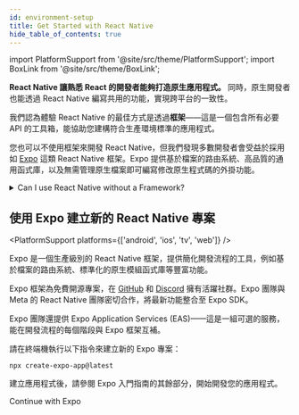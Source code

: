 ```yaml
---
id: environment-setup
title: Get Started with React Native
hide_table_of_contents: true
---
```


import PlatformSupport from '@site/src/theme/PlatformSupport';
import BoxLink from '@site/src/theme/BoxLink';

**React Native 讓熟悉 React 的開發者能夠打造原生應用程式。** 同時，原生開發者也能透過 React Native 編寫共用的功能，實現跨平台的一致性。

我們認為體驗 React Native 的最佳方式是透過**框架**——這是一個包含所有必要 API 的工具箱，能協助您建構符合生產環境標準的應用程式。

您也可以不使用框架來開發 React Native，但我們發現多數開發者會受益於採用如 [Expo](https://expo.dev) 這類 React Native 框架。Expo 提供基於檔案的路由系統、高品質的通用函式庫，以及無需管理原生檔案即可編寫修改原生程式碼的外掛功能。

<details>
<summary>Can I use React Native without a Framework?</summary>

Yes. You can use React Native without a Framework. **However, if you’re building a new app with React Native, we recommend using a Framework.**

In short, you’ll be able to spend time writing your app instead of writing an entire Framework yourself in addition to your app.

The React Native community has spent years refining approaches to navigation, accessing native APIs, dealing with native dependencies, and more. Most apps need these core features. A React Native Framework provides them from the start of your app.

Without a Framework, you’ll either have to write your own solutions to implement core features, or you’ll have to piece together a collection of pre-existing libraries to create a skeleton of a Framework. This takes real work, both when starting your app, then later when maintaining it.

If your app has unusual constraints that are not served well by a Framework, or you prefer to solve these problems yourself, you can make a React Native app without a Framework using Android Studio, Xcode. If you’re interested in this path, learn how to [set up your environment](set-up-your-environment) and how to [get started without a framework](getting-started-without-a-framework).

</details>

## 使用 Expo 建立新的 React Native 專案

<PlatformSupport platforms={['android', 'ios', 'tv', 'web']} />

Expo 是一個生產級別的 React Native 框架，提供簡化開發流程的工具，例如基於檔案的路由系統、標準化的原生模組函式庫等豐富功能。

Expo 框架為免費開源專案，在 [GitHub](https://github.com/expo) 和 [Discord](https://chat.expo.dev) 擁有活躍社群。Expo 團隊與 Meta 的 React Native 團隊密切合作，將最新功能整合至 Expo SDK。

Expo 團隊還提供 Expo Application Services (EAS)——這是一組可選的服務，能在開發流程的每個階段與 Expo 框架互補。

請在終端機執行以下指令來建立新的 Expo 專案：

```shell
npx create-expo-app@latest
```

建立應用程式後，請參閱 Expo 入門指南的其餘部分，開始開發您的應用程式。

<BoxLink href="https://docs.expo.dev/get-started/set-up-your-environment">Continue with Expo</BoxLink>
